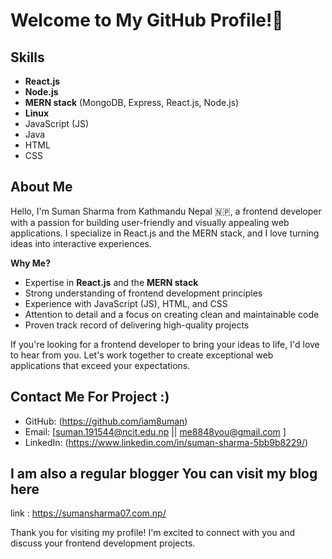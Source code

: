 # Welcome to My GitHub Profile!👋 

## Skills

- **React.js**
- **Node.js**
- **MERN stack** (MongoDB, Express, React.js, Node.js)
- **Linux**
- JavaScript (JS)
- Java
- HTML
- CSS

## About Me

Hello, I'm Suman Sharma from Kathmandu Nepal 🇳🇵, a frontend developer with a passion for building user-friendly and visually appealing web applications. I specialize in React.js and the MERN stack, and I love turning ideas into interactive experiences.

**Why Me?**
- Expertise in **React.js** and the **MERN stack**
- Strong understanding of frontend development principles
- Experience with JavaScript (JS), HTML, and CSS
- Attention to detail and a focus on creating clean and maintainable code
- Proven track record of delivering high-quality projects

If you're looking for a frontend developer to bring your ideas to life, I'd love to hear from you. Let's work together to create exceptional web applications that exceed your expectations.


## Contact Me For Project :)

- GitHub: (https://github.com/iam8uman)
- Email: [suman.191544@ncit.edu.np || me8848you@gmail.com ]
- LinkedIn: (https://www.linkedin.com/in/suman-sharma-5bb9b8229/)


## I am also a regular blogger You can visit my blog here 
link : https://sumansharma07.com.np/


Thank you for visiting my profile! I'm excited to connect with you and discuss your frontend development projects.

